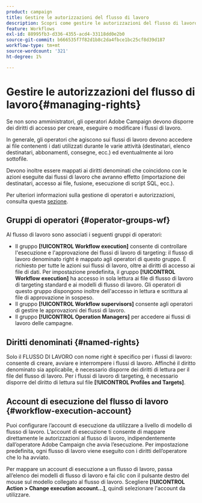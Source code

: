 ```yaml
---
product: campaign
title: Gestire le autorizzazioni del flusso di lavoro
description: Scopri come gestire le autorizzazioni del flusso di lavoro
feature: Workflows
exl-id: 88995fb3-d336-4355-acd4-33118dd0e2b0
source-git-commit: b666535f7f82d1b8c2da4fbce1bc25cf8d39d187
workflow-type: tm+mt
source-wordcount: '321'
ht-degree: 1%

---
```


# Gestire le autorizzazioni del flusso di lavoro{#managing-rights}



Se non sono amministratori, gli operatori Adobe Campaign devono disporre dei diritti di accesso per creare, eseguire o modificare i flussi di lavoro.

In generale, gli operatori che agiscono sui flussi di lavoro devono accedere ai file contenenti i dati utilizzati durante le varie attività (destinatari, elenco destinatari, abbonamenti, consegne, ecc.) ed eventualmente ai loro sottofile.

Devono inoltre essere mappati ai diritti denominati che coincidono con le azioni eseguite dai flussi di lavoro che avranno effetto (importazione dei destinatari, accesso ai file, fusione, esecuzione di script SQL, ecc.).

Per ulteriori informazioni sulla gestione di operatori e autorizzazioni, consulta questa [sezione](../../platform/using/access-management.md).

## Gruppi di operatori {#operator-groups-wf}

Al flusso di lavoro sono associati i seguenti gruppi di operatori:

* Il gruppo **[!UICONTROL Workflow execution]** consente di controllare l&#39;esecuzione e l&#39;approvazione dei flussi di lavoro di targeting: il flusso di lavoro denominato right è mappato agli operatori di questo gruppo. È richiesto per tutte le azioni sui flussi di lavoro, oltre ai diritti di accesso ai file di dati. Per impostazione predefinita, il gruppo **[!UICONTROL Workflow execution]** ha accesso in sola lettura ai file di flusso di lavoro di targeting standard e ai modelli di flusso di lavoro. Gli operatori di questo gruppo dispongono inoltre dell&#39;accesso in lettura e scrittura al file di approvazione in sospeso.
* Il gruppo **[!UICONTROL Workflow supervisors]** consente agli operatori di gestire le approvazioni dei flussi di lavoro.
* Il gruppo **[!UICONTROL Operation Managers]** per accedere ai flussi di lavoro delle campagne.

## Diritti denominati {#named-rights}

Solo il FLUSSO DI LAVORO con nome right è specifico per i flussi di lavoro: consente di creare, avviare e interrompere i flussi di lavoro. Affinché il diritto denominato sia applicabile, è necessario disporre dei diritti di lettura per il file del flusso di lavoro. Per i flussi di lavoro di targeting, è necessario disporre del diritto di lettura sul file **[!UICONTROL Profiles and Targets]**.

## Account di esecuzione del flusso di lavoro {#workflow-execution-account}

Puoi configurare l’account di esecuzione da utilizzare a livello di modello di flusso di lavoro. L’account di esecuzione ti consente di mappare direttamente le autorizzazioni al flusso di lavoro, indipendentemente dall’operatore Adobe Campaign che avvia l’esecuzione. Per impostazione predefinita, ogni flusso di lavoro viene eseguito con i diritti dell’operatore che lo ha avviato.

Per mappare un account di esecuzione a un flusso di lavoro, passa all’elenco dei modelli di flusso di lavoro e fai clic con il pulsante destro del mouse sul modello collegato al flusso di lavoro. Scegliere **[!UICONTROL Action > Change execution account...]**, quindi selezionare l&#39;account da utilizzare.
